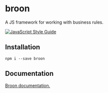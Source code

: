 # broon
A JS framework for working with business rules.

[![JavaScript Style Guide](https://cdn.rawgit.com/standard/standard/master/badge.svg)](https://github.com/standard/standard)

## Installation

`npm i --save broon`

## Documentation

[Broon documentation.](https://broon.netlify.com/)


